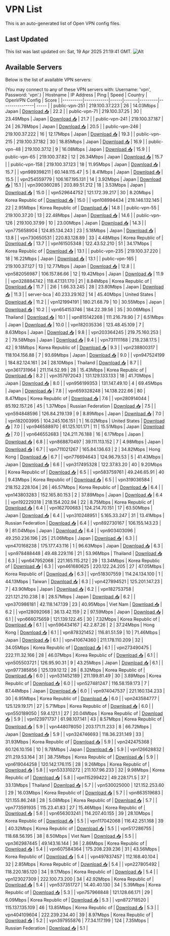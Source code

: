 # VPN List

This is an auto-generated list of Open VPN config files.

## Last Updated

This list was last updated on: Sat, 19 Apr 2025 21:19:41 GMT.
![Alt](https://repobeats.axiom.co/api/embed/186b98318ef1479477931607c1ad7d823f12451f.svg "Repobeats analytics image")

## Available Servers

Below is the list of available VPN servers:

(You may connect to any of these VPN servers with: Username: 'vpn', Password: 'vpn'.)
| Hostname | IP Address | Ping | Speed | Country | OpenVPN Config | Score |
|----------|------------|------|-------|---------|----------------| ----- |
| public-vpn-251 | 219.100.37.223 | 26 | 14.03Mbps | Japan | [Download 📥](./configs/server_0_JP.ovpn) | 22.2 |
| public-vpn-71 | 219.100.37.25 | 30 | 23.49Mbps | Japan | [Download 📥](./configs/server_1_JP.ovpn) | 21.7 |
| public-vpn-241 | 219.100.37.187 | 24 | 26.78Mbps | Japan | [Download 📥](./configs/server_2_JP.ovpn) | 20.5 |
| public-vpn-246 | 219.100.37.222 | 16 | 12.17Mbps | Japan | [Download 📥](./configs/server_3_JP.ovpn) | 19.3 |
| public-vpn-215 | 219.100.37.182 | 30 | 18.85Mbps | Japan | [Download 📥](./configs/server_4_JP.ovpn) | 16.9 |
| public-vpn-48 | 219.100.37.12 | 9 | 16.08Mbps | Japan | [Download 📥](./configs/server_5_JP.ovpn) | 15.9 |
| public-vpn-65 | 219.100.37.82 | 12 | 26.34Mbps | Japan | [Download 📥](./configs/server_6_JP.ovpn) | 15.7 |
| public-vpn-158 | 219.100.37.123 | 18 | 11.95Mbps | Japan | [Download 📥](./configs/server_7_JP.ovpn) | 15.7 |
| vpn989398211 | 60.148.115.47 | 5 | 8.41Mbps | Japan | [Download 📥](./configs/server_8_JP.ovpn) | 15.5 |
| vpn254559779 | 106.167.195.131 | 14 | 3.92Mbps | Japan | [Download 📥](./configs/server_9_JP.ovpn) | 15.1 |
| vpn390360285 | 203.89.51.212 | 18 | 3.53Mbps | Japan | [Download 📥](./configs/server_10_JP.ovpn) | 15.0 |
| vpn529644752 | 121.172.39.217 | 30 | 8.20Mbps | Korea Republic of | [Download 📥](./configs/server_11_KR.ovpn) | 15.0 |
| vpn108994434 | 218.146.132.145 | 22 | 2.95Mbps | Korea Republic of | [Download 📥](./configs/server_12_KR.ovpn) | 14.8 |
| public-vpn-55 | 219.100.37.20 | 13 | 22.48Mbps | Japan | [Download 📥](./configs/server_13_JP.ovpn) | 14.6 |
| public-vpn-126 | 219.100.37.99 | 10 | 23.00Mbps | Japan | [Download 📥](./configs/server_14_JP.ovpn) | 14.3 |
| vpn775658904 | 124.85.134.243 | 23 | 5.18Mbps | Japan | [Download 📥](./configs/server_15_JP.ovpn) | 13.8 |
| vpn730650531 | 220.83.128.89 | 33 | 4.48Mbps | Korea Republic of | [Download 📥](./configs/server_16_KR.ovpn) | 13.7 |
| vpn161505348 | 122.43.52.210 | 51 | 34.17Mbps | Korea Republic of | [Download 📥](./configs/server_17_KR.ovpn) | 13.1 |
| public-vpn-235 | 219.100.37.220 | 18 | 16.22Mbps | Japan | [Download 📥](./configs/server_18_JP.ovpn) | 13.1 |
| public-vpn-165 | 219.100.37.127 | 13 | 12.77Mbps | Japan | [Download 📥](./configs/server_19_JP.ovpn) | 12.8 |
| vpn582056987 | 106.157.86.66 | 12 | 19.42Mbps | Japan | [Download 📥](./configs/server_20_JP.ovpn) | 11.9 |
| vpn328884742 | 118.47.131.170 | 21 | 8.84Mbps | Korea Republic of | [Download 📥](./configs/server_21_KR.ovpn) | 11.7 |
| 2i6 | 1.66.33.245 | 28 | 23.80Mbps | Japan | [Download 📥](./configs/server_22_JP.ovpn) | 11.3 |
| server-bca | 40.233.29.162 | 14 | 45.40Mbps | United States | [Download 📥](./configs/server_23_US.ovpn) | 11.2 |
| vpn121994191 | 180.21.68.79 | 10 | 30.55Mbps | Japan | [Download 📥](./configs/server_24_JP.ovpn) | 10.2 |
| vpn654153746 | 184.22.39.56 | 35 | 30.06Mbps | Thailand | [Download 📥](./configs/server_25_TH.ovpn) | 10.1 |
| vpn815142268 | 111.216.79.90 | 7 | 6.51Mbps | Japan | [Download 📥](./configs/server_26_JP.ovpn) | 10.0 |
| vpn182035336 | 123.48.45.109 | 7 | 8.63Mbps | Japan | [Download 📥](./configs/server_27_JP.ovpn) | 9.8 |
| vpn203364245 | 219.75.160.253 | 2 | 79.58Mbps | Japan | [Download 📥](./configs/server_28_JP.ovpn) | 9.4 |
| vpn731111168 | 218.238.17.5 | 42 | 9.18Mbps | Korea Republic of | [Download 📥](./configs/server_29_KR.ovpn) | 9.3 |
| vpn238800317 | 118.104.156.88 | 7 | 93.69Mbps | Japan | [Download 📥](./configs/server_30_JP.ovpn) | 9.0 |
| vpn947524199 | 184.82.124.161 | 24 | 28.10Mbps | Thailand | [Download 📥](./configs/server_31_TH.ovpn) | 8.7 |
| vpn361731964 | 211.114.52.99 | 28 | 15.43Mbps | Korea Republic of | [Download 📥](./configs/server_32_KR.ovpn) | 8.2 |
| vpn357972043 | 131.129.133.133 | 18 | 41.70Mbps | Japan | [Download 📥](./configs/server_33_JP.ovpn) | 8.0 |
| vpn956199353 | 131.147.49.10 | 4 | 69.45Mbps | Japan | [Download 📥](./configs/server_34_JP.ovpn) | 7.8 |
| vpn659328248 | 14.138.222.66 | 80 | 8.47Mbps | Korea Republic of | [Download 📥](./configs/server_35_KR.ovpn) | 7.6 |
| vpn280914044 | 85.192.157.26 | 45 | 1.37Mbps | Russian Federation | [Download 📥](./configs/server_36_RU.ovpn) | 7.5 |
| vpn594848596 | 126.84.219.139 | 9 | 8.89Mbps | Japan | [Download 📥](./configs/server_37_JP.ovpn) | 7.0 |
| vpn182003995 | 104.245.106.151 | 1 | 16.02Mbps | United States | [Download 📥](./configs/server_38_US.ovpn) | 7.0 |
| vpn946588970 | 61.125.101.171 | 11 | 15.51Mbps | Japan | [Download 📥](./configs/server_39_JP.ovpn) | 7.0 |
| vpn646552683 | 124.211.76.188 | 16 | 6.17Mbps | Japan | [Download 📥](./configs/server_40_JP.ovpn) | 6.8 |
| vpn868870497 | 39.111.113.152 | 7 | 4.98Mbps | Japan | [Download 📥](./configs/server_41_JP.ovpn) | 6.7 |
| vpn711021267 | 165.84.136.63 | 2 | 34.82Mbps | Hong Kong | [Download 📥](./configs/server_42_HK.ovpn) | 6.7 |
| vpn776694643 | 124.96.79.53 | 5 | 41.43Mbps | Japan | [Download 📥](./configs/server_43_JP.ovpn) | 6.6 |
| vpn317495328 | 122.37.83.20 | 40 | 9.20Mbps | Korea Republic of | [Download 📥](./configs/server_44_KR.ovpn) | 6.5 |
| vpn583759761 | 49.246.65.91 | 40 | 9.43Mbps | Korea Republic of | [Download 📥](./configs/server_45_KR.ovpn) | 6.5 |
| vpn319036584 | 218.152.228.104 | 26 | 46.57Mbps | Korea Republic of | [Download 📥](./configs/server_46_KR.ovpn) | 6.4 |
| vpn143803283 | 152.165.80.153 | 2 | 37.89Mbps | Japan | [Download 📥](./configs/server_47_JP.ovpn) | 6.4 |
| vpn192229318 | 218.154.202.94 | 22 | 8.75Mbps | Korea Republic of | [Download 📥](./configs/server_48_KR.ovpn) | 6.4 |
| vpn162700683 | 124.214.70.151 | 17 | 63.50Mbps | Japan | [Download 📥](./configs/server_49_JP.ovpn) | 6.4 |
| vpn310248951 | 5.165.33.247 | 31 | 13.41Mbps | Russian Federation | [Download 📥](./configs/server_50_RU.ovpn) | 6.4 |
| vpn892730167 | 106.155.143.23 | 9 | 81.04Mbps | Japan | [Download 📥](./configs/server_51_JP.ovpn) | 6.4 |
| vpn903403096 | 49.250.236.196 | 25 | 21.06Mbps | Japan | [Download 📥](./configs/server_52_JP.ovpn) | 6.3 |
| vpn470168238 | 175.177.43.116 | 1 | 96.63Mbps | Japan | [Download 📥](./configs/server_53_JP.ovpn) | 6.3 |
| vpn978488448 | 49.48.229.116 | 21 | 53.96Mbps | Thailand | [Download 📥](./configs/server_54_TH.ovpn) | 6.3 |
| vpn647952068 | 221.165.115.212 | 29 | 13.34Mbps | Korea Republic of | [Download 📥](./configs/server_55_KR.ovpn) | 6.3 |
| vpn461680625 | 220.122.24.205 | 27 | 47.05Mbps | Korea Republic of | [Download 📥](./configs/server_56_KR.ovpn) | 6.3 |
| vpn518307559 | 114.24.134.100 | 1 | 44.13Mbps | Taiwan | [Download 📥](./configs/server_57_TW.ovpn) | 6.3 |
| vpn427894521 | 125.201.147.23 | 7 | 43.90Mbps | Japan | [Download 📥](./configs/server_58_JP.ovpn) | 6.2 |
| vpn182753758 | 221.121.210.238 | 8 | 28.57Mbps | Japan | [Download 📥](./configs/server_59_JP.ovpn) | 6.2 |
| vpn370986181 | 42.118.147.139 | 23 | 40.95Mbps | Viet Nam | [Download 📥](./configs/server_60_VN.ovpn) | 6.2 |
| vpn128092068 | 36.13.42.159 | 2 | 97.59Mbps | Japan | [Download 📥](./configs/server_61_JP.ovpn) | 6.1 |
| vpn666075659 | 121.139.122.45 | 30 | 7.32Mbps | Korea Republic of | [Download 📥](./configs/server_62_KR.ovpn) | 6.1 |
| vpn596434167 | 42.2.87.26 | 2 | 37.24Mbps | Hong Kong | [Download 📥](./configs/server_63_HK.ovpn) | 6.1 |
| vpn878321452 | 116.81.51.59 | 10 | 71.46Mbps | Japan | [Download 📥](./configs/server_64_JP.ovpn) | 6.1 |
| vpn410674360 | 211.178.110.209 | 32 | 34.05Mbps | Korea Republic of | [Download 📥](./configs/server_65_KR.ovpn) | 6.1 |
| vpn273490475 | 222.111.32.166 | 28 | 46.07Mbps | Korea Republic of | [Download 📥](./configs/server_66_KR.ovpn) | 6.1 |
| vpn505503721 | 126.95.90.31 | 9 | 43.25Mbps | Japan | [Download 📥](./configs/server_67_JP.ovpn) | 6.1 |
| vpn977385856 | 125.139.12.12 | 26 | 8.32Mbps | Korea Republic of | [Download 📥](./configs/server_68_KR.ovpn) | 6.0 |
| vpn531452189 | 211.199.81.49 | 30 | 3.89Mbps | Korea Republic of | [Download 📥](./configs/server_69_KR.ovpn) | 6.0 |
| vpn527481247 | 116.58.159.173 | 7 | 87.44Mbps | Japan | [Download 📥](./configs/server_70_JP.ovpn) | 6.0 |
| vpn974047537 | 221.160.134.233 | 30 | 6.95Mbps | Korea Republic of | [Download 📥](./configs/server_71_KR.ovpn) | 6.0 |
| vpn243584777 | 125.129.19.171 | 27 | 5.71Mbps | Korea Republic of | [Download 📥](./configs/server_72_KR.ovpn) | 6.0 |
| vpn550189050 | 59.4.121.1 | 27 | 20.04Mbps | Korea Republic of | [Download 📥](./configs/server_73_KR.ovpn) | 5.9 |
| vpn123971737 | 61.98.107.141 | 43 | 8.57Mbps | Korea Republic of | [Download 📥](./configs/server_74_KR.ovpn) | 5.9 |
| vpn448078050 | 203.171.11.233 | 8 | 66.72Mbps | Japan | [Download 📥](./configs/server_75_JP.ovpn) | 5.9 |
| vpn324746693 | 118.36.231.149 | 33 | 31.93Mbps | Korea Republic of | [Download 📥](./configs/server_76_KR.ovpn) | 5.9 |
| vpn242475368 | 60.126.10.156 | 10 | 9.78Mbps | Japan | [Download 📥](./configs/server_77_JP.ovpn) | 5.9 |
| vpn126628832 | 211.219.53.164 | 31 | 38.75Mbps | Korea Republic of | [Download 📥](./configs/server_78_KR.ovpn) | 5.9 |
| vpn619044258 | 120.142.176.115 | 28 | 9.26Mbps | Korea Republic of | [Download 📥](./configs/server_79_KR.ovpn) | 5.8 |
| vpn533310272 | 211.107.96.233 | 32 | 9.98Mbps | Korea Republic of | [Download 📥](./configs/server_80_KR.ovpn) | 5.8 |
| vpn115299422 | 49.228.171.5 | 37 | 33.13Mbps | Thailand | [Download 📥](./configs/server_81_TH.ovpn) | 5.7 |
| vpn530025000 | 121.152.253.60 | 29 | 16.03Mbps | Korea Republic of | [Download 📥](./configs/server_82_KR.ovpn) | 5.7 |
| vpn863519683 | 121.155.86.248 | 28 | 5.08Mbps | Korea Republic of | [Download 📥](./configs/server_83_KR.ovpn) | 5.7 |
| vpn773591935 | 115.23.41.83 | 27 | 15.46Mbps | Korea Republic of | [Download 📥](./configs/server_84_KR.ovpn) | 5.6 |
| vpn656303241 | 114.207.40.155 | 39 | 28.10Mbps | Korea Republic of | [Download 📥](./configs/server_85_KR.ovpn) | 5.5 |
| vpn117042068 | 116.42.251.168 | 39 | 40.32Mbps | Korea Republic of | [Download 📥](./configs/server_86_KR.ovpn) | 5.5 |
| vpn517286755 | 118.68.56.195 | 38 | 8.50Mbps | Viet Nam | [Download 📥](./configs/server_87_VN.ovpn) | 5.5 |
| vpn362987445 | 49.143.16.144 | 36 | 2.86Mbps | Korea Republic of | [Download 📥](./configs/server_88_KR.ovpn) | 5.4 |
| vpn607584364 | 175.208.239.236 | 31 | 43.56Mbps | Korea Republic of | [Download 📥](./configs/server_89_KR.ovpn) | 5.4 |
| vpn497837457 | 112.168.40.104 | 32 | 2.85Mbps | Korea Republic of | [Download 📥](./configs/server_90_KR.ovpn) | 5.4 |
| vpn227805492 | 118.220.185.120 | 34 | 9.17Mbps | Korea Republic of | [Download 📥](./configs/server_91_KR.ovpn) | 5.4 |
| vpn123027309 | 222.100.73.200 | 34 | 42.92Mbps | Korea Republic of | [Download 📥](./configs/server_92_KR.ovpn) | 5.4 |
| vpn537351727 | 14.40.40.130 | 34 | 5.39Mbps | Korea Republic of | [Download 📥](./configs/server_93_KR.ovpn) | 5.3 |
| vpn757966848 | 121.128.66.171 | 29 | 6.09Mbps | Korea Republic of | [Download 📥](./configs/server_94_KR.ovpn) | 5.3 |
| vpn872718520 | 115.137.135.109 | 46 | 13.85Mbps | Korea Republic of | [Download 📥](./configs/server_95_KR.ovpn) | 5.3 |
| vpn404109604 | 222.239.234.40 | 39 | 8.97Mbps | Korea Republic of | [Download 📥](./configs/server_96_KR.ovpn) | 5.2 |
| vpn397955876 | 77.34.117.199 | 124 | 7.35Mbps | Russian Federation | [Download 📥](./configs/server_97_RU.ovpn) | 5.1 |
